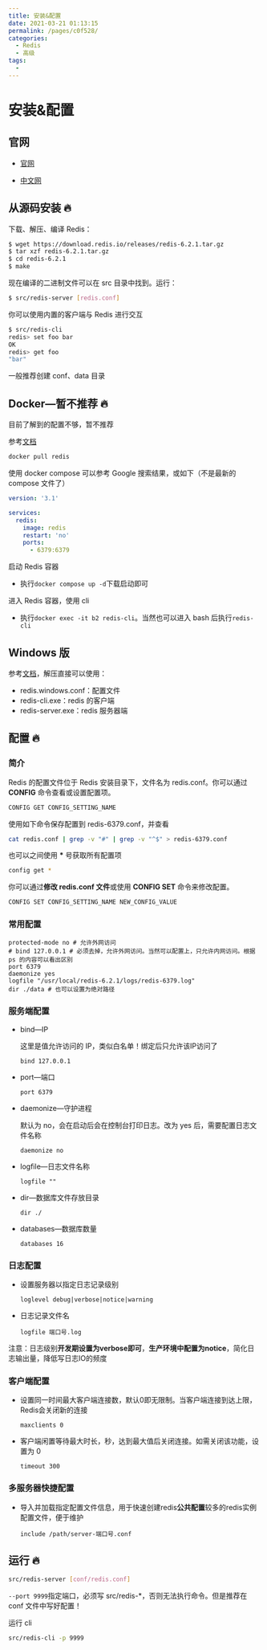 ```yaml
---
title: 安装&配置
date: 2021-03-21 01:13:15
permalink: /pages/c0f528/
categories:
  - Redis
  - 高级
tags:
  -
---
```


# 安装&配置

## 官网

- [官网](https://redis.io)

- [中文网](http://www.redis.net.cn/)

## 从源码安装 🔥

下载、解压、编译 Redis：

```bash
$ wget https://download.redis.io/releases/redis-6.2.1.tar.gz
$ tar xzf redis-6.2.1.tar.gz
$ cd redis-6.2.1
$ make
```

现在编译的二进制文件可以在 src 目录中找到。运行：

```bash
$ src/redis-server [redis.conf]
```

你可以使用内置的客户端与 Redis 进行交互

```bash
$ src/redis-cli
redis> set foo bar
OK
redis> get foo
"bar"
```

一般推荐创建 conf、data 目录

## Docker—暂不推荐 🔥

目前了解到的配置不够，暂不推荐

参考[文档](https://hub.docker.com/_/redis/)

```bash
docker pull redis
```

使用 docker compose 可以参考 Google 搜索结果，或如下（不是最新的 compose 文件了）

```yml
version: '3.1'

services:
  redis:
    image: redis
    restart: 'no'
    ports:
      - 6379:6379
```

启动 Redis 容器

- 执行`docker compose up -d`下载启动即可

进入 Redis 容器，使用 cli

- 执行`docker exec -it b2 redis-cli`。当然也可以进入 bash 后执行`redis-cli`

## Windows 版

参考[文档](https://www.redis.net.cn/tutorial/3503.html)，解压直接可以使用：

- redis.windows.conf：配置文件
- redis-cli.exe：redis 的客户端
- redis-server.exe：redis 服务器端

## 配置 🔥

### 简介

Redis 的配置文件位于 Redis 安装目录下，文件名为 redis.conf。你可以通过 **CONFIG** 命令查看或设置配置项。

```bash
CONFIG GET CONFIG_SETTING_NAME
```

使用如下命令保存配置到 redis-6379.conf，并查看

```bash
cat redis.conf | grep -v "#" | grep -v "^$" > redis-6379.conf
```

也可以之间使用 **\*** 号获取所有配置项

```bash
config get *
```

你可以通过**修改 redis.conf 文件**或使用 **CONFIG SET** 命令来修改配置。

```bash
CONFIG SET CONFIG_SETTING_NAME NEW_CONFIG_VALUE
```



### 常用配置

```
protected-mode no # 允许外网访问
# bind 127.0.0.1 # 必须去掉，允许外网访问。当然可以配置上，只允许内网访问。根据 ps 的内容可以看出区别
port 6379
daemonize yes
logfile "/usr/local/redis-6.2.1/logs/redis-6379.log"
dir ./data # 也可以设置为绝对路径
```



### 服务端配置

*   bind—IP

    这里是值允许访问的 IP，类似白名单！绑定后只允许该IP访问了

    ```
    bind 127.0.0.1
    ```

*   port—端口

    ```
    port 6379
    ```

*   daemonize—守护进程

    默认为 no，会在启动后会在控制台打印日志。改为 yes 后，需要配置日志文件名称

    ```
    daemonize no
    ```

*   logfile—日志文件名称

    ```
    logfile ""
    ```

*   dir—数据库文件存放目录

    ```
    dir ./
    ```

*   databases—数据库数量

    ```
    databases 16
    ```

    



### 日志配置

*   设置服务器以指定日志记录级别

    ```
    loglevel debug|verbose|notice|warning
    ```

*   日志记录文件名

    ```
    logfile 端口号.log
    ```

注意：日志级别**开发期设置为verbose即可**，**生产环境中配置为notice**，简化日志输出量，降低写日志IO的频度





### 客户端配置

*   设置同一时间最大客户端连接数，默认0即无限制。当客户端连接到达上限，Redis会关闭新的连接

    ```
    maxclients 0
    ```

*   客户端闲置等待最大时长，秒，达到最大值后关闭连接。如需关闭该功能，设置为 0

    ```
    timeout 300
    ```



### 多服务器快捷配置

*   导入并加载指定配置文件信息，用于快速创建redis**公共配置**较多的redis实例配置文件，便于维护

    ```
    include /path/server-端口号.conf
    ```

    



## 运行 🔥

```bash
src/redis-server [conf/redis.conf]
```

`--port 9999`指定端口，必须写 src/redis-\*，否则无法执行命令。但是推荐在 conf 文件中写好配置！

运行 cli

```bash
src/redis-cli -p 9999
```
